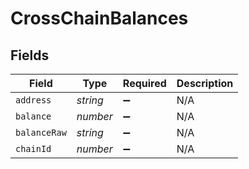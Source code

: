 # CrossChainBalances


## Fields

| Field              | Type               | Required           | Description        |
| ------------------ | ------------------ | ------------------ | ------------------ |
| `address`          | *string*           | :heavy_minus_sign: | N/A                |
| `balance`          | *number*           | :heavy_minus_sign: | N/A                |
| `balanceRaw`       | *string*           | :heavy_minus_sign: | N/A                |
| `chainId`          | *number*           | :heavy_minus_sign: | N/A                |